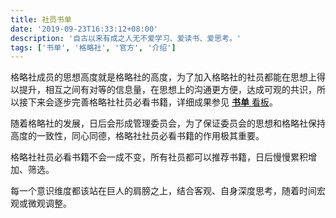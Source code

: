 ```yaml
---
title: 社员书单
date: '2019-09-23T16:33:12+08:00'
description: '自古以来有成之人无不爱学习、爱读书、爱思考。'
tags: ['书单', '格略社', '官方', '介绍']
---
```


格略社成员的思想高度就是格略社的高度，为了加入格略社的社员都能在思想上得以提升，相互之间有对等的信息量，在思想上的沟通更方便，达成可观的共识，所以接下来会逐步完善格略社社员必看书籍，详细成果参见 [**书单** 看板](https://trello.com/b/HNPO9gua/%E4%B9%A6%E5%8D%95)。

随着格略社的发展，日后会形成管理委员会，为了保证委员会的思想和格略社保持高度的一致性，同心同德，格略社社员必看书籍的作用极其重要。

格略社社员必看书籍不会一成不变，所有社员都可以推荐书籍，日后慢慢累积增加、筛选。

每一个意识维度都该站在巨人的肩膀之上，结合客观、自身深度思考，随着时间宏观或微观调整。
